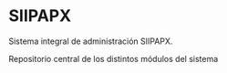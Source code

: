 # SIIPAPX
Sistema integral de administración SIIPAPX.

Repositorio central de los distintos módulos del sistema
